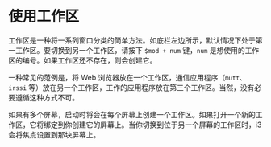 # 使用工作区

工作区是一种将一系列窗口分类的简单方法。如底栏左边所示，默认情况下处于第一工作区。要切换到另一个工作区，请按下 `$mod + num` 键，`num` 是想使用的工作区的编号。如果工作区还不存在，则会创建它。

一种常见的范例是，将 Web 浏览器放在一个工作区，通信应用程序（`mutt`、`irssi` 等）放在另一个工作区，工作的应用程序放在第三个工作区。当然，没有必要遵循这种方式不可。

如果有多个屏幕，启动时将会在每个屏幕上创建一个工作区。如果打开一个新的工作区，它将绑定到你创建它的屏幕上。当你切换到位于另一个屏幕的工作区时，i3 会将焦点设置到那块屏幕上。
